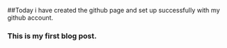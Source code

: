 ##Today i have created the github page and set up successfully with my github account.
### This is my first blog post.